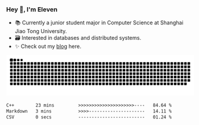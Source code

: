 ### Hey 👋, I'm Eleven

- 📚 Currently a junior student major in Computer Science at Shanghai Jiao Tong University.
- 🗃️ Interested in databases and distributed systems.
- ✨ Check out my [blog](https://blog.eleven.wiki) here.

![github contribution grid snake animation](https://raw.githubusercontent.com/El-even-11/El-even-11/output/github-contribution-grid-snake.svg)

<!--START_SECTION:waka-->

```text
C++        23 mins         >>>>>>>>>>>>>>>>>>>>>----   84.64 %
Markdown   3 mins          >>>>---------------------   14.11 %
CSV        0 secs          -------------------------   01.24 %
```

<!--END_SECTION:waka-->
